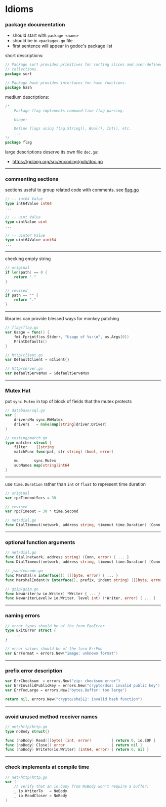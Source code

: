 # Idioms

### package documentation

* should start with `package <name>`
* should be in `<package>.go` file
* first sentence will appear in godoc's package list

short descriptions:
```go
// Package sort provides primitives for sorting slices and user-defined
// collections.
package sort

// Package hash provides interfaces for hash functions.
package hash
```

medium descriptions:
```go
/*
	Package flag implements command-line flag parsing.

	Usage:

	Define flags using flag.String(), Bool(), Int(), etc.
	...
*/
package flag
```

large descriptions deserve its own file `doc.go`:
* <https://golang.org/src/encoding/gob/doc.go>

---

### commenting sections

sections useful to group related code with comments. see [flag.go](https://golang.org/src/flag/flag.go)

```go
// -- int64 Value
type int64Value int64
...

// -- uint Value
type uintValue uint
...

// -- uint64 Value
type uint64Value uint64
...
```

---

checking empty string

```go
// original
if len(path) == 0 {
	return "."
}

// revised
if path == "" {
	return "."
}
```

---

libraries can provide blessed ways for monkey patching

```go
// flag/flag.go
var Usage = func() {
    fmt.Fprintf(os.Stderr, "Usage of %s:\n", os.Args[0])
    PrintDefaults()
}

// http/client.go
var DefaultClient = &Client{}

// http/server.go
var DefaultServeMux = &defaultServeMux
```

---

### Mutex Hat

put `sync.Mutex` in top of block of fields that the mutex protects

```go
// database/sql.go
var (
	driversMu sync.RWMutex
	drivers   = make(map[string]driver.Driver)
)

// testing/match.go
type matcher struct {
	filter    []string
	matchFunc func(pat, str string) (bool, error)

	mu       sync.Mutex
	subNames map[string]int64
}
```

---

use `time.Duration` rather than `int` or `float` to represent time duration

```go
// original
var rpcTimeoutSecs = 30

// revised
var rpcTimeout = 30 * time.Second
```

```go
// net/dial.go
func DialTimeout(network, address string, timeout time.Duration) (Conn, error) { ... }
```

---

### optional function arguments

```go
// net/dial.go
func Dial(network, address string) (Conn, error) { ... }
func DialTimeout(network, address string, timeout time.Duration) (Conn, error) { ... }

// json/encode.go
func Marshal(v interface{}) ([]byte, error) { ... }
func MarshalIndent(v interface{}, prefix, indent string) ([]byte, error) { ... }

// gzip/gzip.go
func NewWriter(w io.Writer) *Writer { ... }
func NewWriterLevel(w io.Writer, level int) (*Writer, error) { ... }
```

---

### naming errors

```go
// error types should be of the form FooError
type ExitError struct {
	...
}

// error values should be of the form ErrFoo
var ErrFormat = errors.New("image: unknown format")
```

---

### prefix error description

```go
var ErrChecksum  = errors.New("zip: checksum error")
var ErrInvalidPublicKey = errors.New("crypto/dsa: invalid public key")
var ErrTooLarge = errors.New("bytes.Buffer: too large")

return nil, errors.New("crypto/sha512: invalid hash function")
```

---

### avoid unused method receiver names

```go
// net/http/http.go
type noBody struct{}

func (noBody) Read([]byte) (int, error)         { return 0, io.EOF }
func (noBody) Close() error                     { return nil }
func (noBody) WriteTo(io.Writer) (int64, error) { return 0, nil }
```

---

### check implements at compile time

```go
// net/http/http.go
var (
	// verify that an io.Copy from NoBody won't require a buffer:
	_ io.WriterTo   = NoBody
	_ io.ReadCloser = NoBody
)
```
